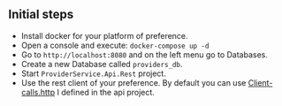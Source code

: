 ## Initial steps
- Install docker for your platform of preference.
- Open a console and execute: `docker-compose up -d`
- Go to `http://localhost:8080` and on the left menu go to Databases.
- Create a new Database called `providers_db`. 
- Start `ProviderService.Api.Rest` project.
- Use the rest client of your preference. By default you can use [Client-calls.http](./ProviderService.Api.Rest/Client-calls.http) I defined in the api project.